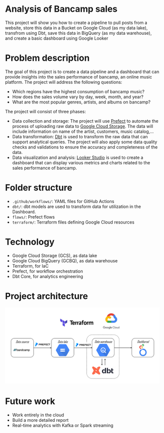 # Analysis of Bancamp sales 
This project will show you how to create a pipeline to pull posts from a website, store this data in a Bucket on Google Cloud (as my data lake), transfrom using Dbt, save this data in BigQuery (as my data warehouse), and create a basic dashboard using Google Looker


# Problem description
The goal of this project is to create a data pipeline and a dashboard that can provide insights into the sales performance of bancamp, an online music platform. The project will address the following questions:

- Which regions have the highest consumption of bancamp music?
- How does the sales volume vary by day, week, month, and year?
- What are the most popular genres, artists, and albums on bancamp?

The project will consist of three phases:

- Data collection and storage: The project will use [Prefect](https://www.prefect.io/cloud/) to automate the process of uploading raw data to [Google Cloud Storage](https://cloud.google.com/storage). The data will include information on name of the artist, customers, music catalog,...
- Data transformation: [Dbt](https://www.getdbt.com/) is used to transform the raw data that can support analytical queries. The project will also apply some data quality checks and validations to ensure the accuracy and completeness of the data.
- Data visualization and analysis: [Looker Studio](https://lookerstudio.google.com/) is used to create a dashboard that can display various metrics and charts related to the sales performance of bancamp.

# Folder structure
 - `.github/workflows/`: YAML files for GitHub Actions
- `dbt/`: dbt models are used to transform data for utilization in the Dashboard. 
- `flows/`: Prefect flows 
- `terraform/`: Terraform files defining Google Cloud resources

# Technology 
- Google Cloud Storage (GCS), as data lake
- Google Cloud BigQuery (GCBQ), as data warehouse
- Terraform, for IaC
- Prefect, for workflow orchestration
- Dbt Core, for analytics engineering

# Project architecture
![](./assets/architechture.png)

# Future work 
- Work entirely in the cloud
- Build a more detailed report
- Real-time analytics with Kafka or Spark streaming